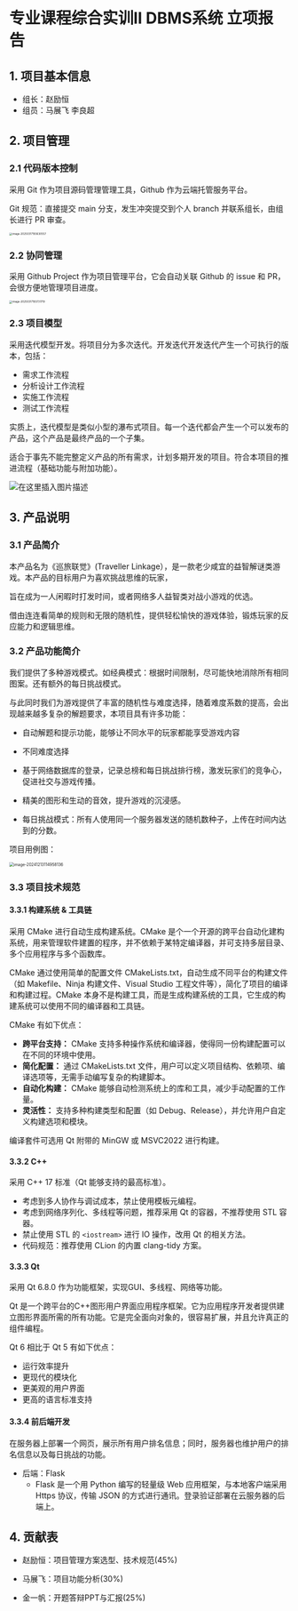 # 专业课程综合实训II DBMS系统 立项报告

## 1. 项目基本信息

- 组长：赵励恒
- 组员：马展飞 李良超

## 2. 项目管理

### 2.1 代码版本控制

采用 Git 作为项目源码管理管理工具，Github 作为云端托管服务平台。

Git 规范：直接提交 main 分支，发生冲突提交到个人 branch 并联系组长，由组长进行 PR 审查。

<img src="C:\Users\stanl\AppData\Roaming\Typora\typora-user-images\image-20250317193630557.png" alt="image-20250317193630557" style="zoom: 33%;" />

### 2.2 协同管理

采用 Github Project 作为项目管理平台，它会自动关联 Github 的 issue 和 PR，会很方便地管理项目进度。

<img src="C:\Users\stanl\AppData\Roaming\Typora\typora-user-images\image-20250317193731719.png" alt="image-20250317193731719" style="zoom:33%;" />

### 2.3 项目模型

采用迭代模型开发。将项目分为多次迭代。开发迭代开发迭代产生一个可执行的版本，包括：

- 需求工作流程
- 分析设计工作流程
- 实施工作流程
- 测试工作流程

实质上，迭代模型是类似小型的瀑布式项目。每一个迭代都会产生一个可以发布的产品，这个产品是最终产品的一个子集。

适合于事先不能完整定义产品的所有需求，计划多期开发的项目。符合本项目的推进流程（基础功能与附加功能）。

![在这里插入图片描述](https://i-blog.csdnimg.cn/blog_migrate/ae1d6616e81bed773be873ba43a80b3e.png)

## 3. 产品说明

### 3.1 产品简介

本产品名为《巡旅联觉》(Traveller Linkage），是一款老少咸宜的益智解谜类游戏。本产品的目标用户为喜欢挑战思维的玩家，

旨在成为一人闲暇时打发时间，或者网络多人益智类对战小游戏的优选。

借由连连看简单的规则和无限的随机性，提供轻松愉快的游戏体验，锻炼玩家的反应能力和逻辑思维。


### 3.2 产品功能简介

我们提供了多种游戏模式。如经典模式：根据时间限制，尽可能快地消除所有相同图案。还有额外的每日挑战模式。

与此同时我们为游戏提供了丰富的随机性与难度选择，随着难度系数的提高，会出现越来越多复杂的解题要求，本项目具有许多功能：

- 自动解题和提示功能，能够让不同水平的玩家都能享受游戏内容
- 不同难度选择
- 基于网络数据库的登录，记录总榜和每日挑战排行榜，激发玩家们的竞争心，促进社交与游戏传播。

- 精美的图形和生动的音效，提升游戏的沉浸感。

- 每日挑战模式：所有人使用同一个服务器发送的随机数种子，上传在时间内达到的分数。

项目用例图：

<img src="C:\Users\stanl\AppData\Roaming\Typora\typora-user-images\image-20241213114958136.png" alt="image-20241213114958136" style="zoom:50%;" />

### 3.3 项目技术规范

#### 3.3.1 构建系统 & 工具链

采用 CMake 进行自动生成构建系统。CMake 是个一个开源的跨平台自动化建构系统，用来管理软件建置的程序，并不依赖于某特定编译器，并可支持多层目录、多个应用程序与多个函数库。

CMake 通过使用简单的配置文件 CMakeLists.txt，自动生成不同平台的构建文件（如 Makefile、Ninja 构建文件、Visual Studio 工程文件等），简化了项目的编译和构建过程。CMake 本身不是构建工具，而是生成构建系统的工具，它生成的构建系统可以使用不同的编译器和工具链。

CMake 有如下优点：

- **跨平台支持：** CMake 支持多种操作系统和编译器，使得同一份构建配置可以在不同的环境中使用。
- **简化配置：** 通过 CMakeLists.txt 文件，用户可以定义项目结构、依赖项、编译选项等，无需手动编写复杂的构建脚本。
- **自动化构建：** CMake 能够自动检测系统上的库和工具，减少手动配置的工作量。
- **灵活性：** 支持多种构建类型和配置（如 Debug、Release），并允许用户自定义构建选项和模块。

编译套件可选用 Qt 附带的 MinGW 或 MSVC2022 进行构建。

#### 3.3.2 C++

采用 C++ 17 标准（Qt 能够支持的最高标准）。

- 考虑到多人协作与调试成本，禁止使用模板元编程。
- 考虑到网络序列化、多线程等问题，推荐采用 Qt 的容器，不推荐使用 STL 容器。
- 禁止使用 STL 的 ``<iostream>`` 进行 IO 操作，改用 Qt 的相关方法。
- 代码规范：推荐使用 CLion 的内置 clang-tidy 方案。

#### 3.3.3 Qt

采用 Qt 6.8.0 作为功能框架，实现GUI、多线程、网络等功能。

Qt 是一个跨平台的C++图形用户界面应用程序框架。它为应用程序开发者提供建立图形界面所需的所有功能。它是完全面向对象的，很容易扩展，并且允许真正的组件编程。

Qt 6 相比于 Qt 5 有如下优点：

- 运行效率提升
- 更现代的模块化
- 更美观的用户界面
- 更高的语言标准支持

#### 3.3.4 前后端开发

在服务器上部署一个网页，展示所有用户排名信息；同时，服务器也维护用户的排名信息以及每日挑战的功能。

- 后端：Flask
  - Flask 是一个用 Python 编写的轻量级 Web 应用框架，与本地客户端采用 Https 协议，传输 JSON 的方式进行通讯。登录验证部署在云服务器的后端上。

## 4. 贡献表

- 赵励恒：项目管理方案选型、技术规范(45%)

- 马展飞：项目功能分析(30%)

- 金一帆：开题答辩PPT与汇报(25%)

